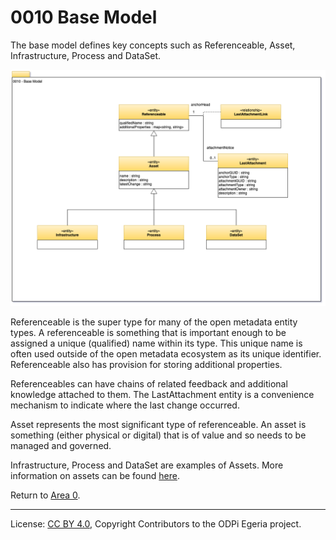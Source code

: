 <!-- SPDX-License-Identifier: CC-BY-4.0 -->
<!-- Copyright Contributors to the ODPi Egeria project. -->

# 0010 Base Model

The base model defines key concepts such as Referenceable, Asset,
Infrastructure, Process and DataSet.


![UML](0010-Base-Model.png#pagewidth)

Referenceable is the super type for many of the open metadata entity
types. A referenceable is something that is important enough to
be assigned a unique (qualified) name within its type.
This unique name is often used outside of the open metadata
ecosystem as its unique identifier.
Referenceable also has provision for storing additional properties.

Referenceables can have chains of related feedback and additional knowledge attached to
them.  The LastAttachment entity is a convenience mechanism to
indicate where the last change occurred.

Asset represents the most significant type of referenceable.
An asset is something (either physical or digital) that is of
value and so needs to be managed and governed.

Infrastructure, Process and DataSet are examples of Assets.
More information on assets can be found
[here](../../../open-metadata-implementation/access-services/docs/concepts/assets).

Return to [Area 0](Area-0-models.md).

----
License: [CC BY 4.0](https://creativecommons.org/licenses/by/4.0/),
Copyright Contributors to the ODPi Egeria project.